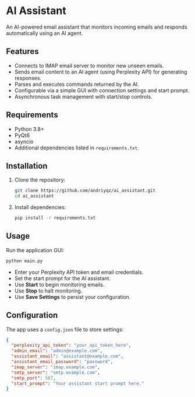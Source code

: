 # AI Assistant

An AI-powered email assistant that monitors incoming emails and responds automatically using an AI agent.

## Features

- Connects to IMAP email server to monitor new unseen emails.
- Sends email content to an AI agent (using Perplexity API) for generating responses.
- Parses and executes commands returned by the AI.
- Configurable via a simple GUI with connection settings and start prompt.
- Asynchronous task management with start/stop controls.

## Requirements

- Python 3.8+
- PyQt6
- asyncio
- Additional dependencies listed in `requirements.txt`.

## Installation

1. Clone the repository:

   ```bash
   git clone https://github.com/andriyqz/ai_assistant.git
   cd ai_assistant
   ```

2. Install dependencies:

   ```bash
   pip install -r requirements.txt
   ```

## Usage

Run the application GUI:

```bash
python main.py
```

- Enter your Perplexity API token and email credentials.
- Set the start prompt for the AI assistant.
- Use **Start** to begin monitoring emails.
- Use **Stop** to halt monitoring.
- Use **Save Settings** to persist your configuration.

## Configuration

The app uses a `config.json` file to store settings:

```json
{
  "perplexity_api_token": "your_api_token_here",
  "admin_email": "admin@example.com",
  "assistant_email": "assistant@example.com",
  "assistant_email_password": "password",
  "imap_server": "imap.example.com",
  "smtp_server": "smtp.example.com",
  "smtp_port": 587,
  "start_prompt": "Your assistant start prompt here."
}
```
